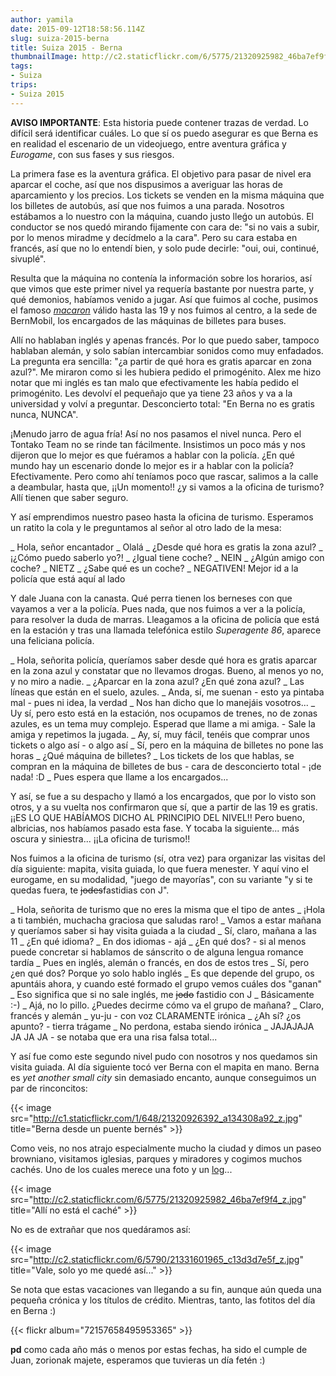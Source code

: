 ```yaml
---
author: yamila
date: 2015-09-12T18:58:56.114Z
slug: suiza-2015-berna
title: Suiza 2015 - Berna
thumbnailImage: http://c2.staticflickr.com/6/5775/21320925982_46ba7ef9f4_z.jpg
tags:
- Suiza
trips:
- Suiza 2015
---
```


<strong>AVISO IMPORTANTE</strong>: Esta historia puede contener trazas de verdad. Lo difícil será identificar cuáles. Lo que sí os puedo asegurar es que Berna es en realidad el escenario de un videojuego, entre aventura gráfica y <em>Eurogame</em>, con sus fases y sus riesgos.

La primera fase es la aventura gráfica. El objetivo para pasar de nivel era aparcar el coche, así que nos dispusimos a averiguar las horas de aparcamiento y los precios. Los tickets se venden en la misma máquina que los billetes de autobús, así que nos fuimos a una parada. Nosotros estábamos a lo nuestro con la máquina, cuando justo lleǵo un autobús. El conductor se nos quedó mirando fijamente con cara de: "si no vais a subir, por lo menos miradme y decídmelo a la cara". Pero su cara estaba en francés, así que no lo entendí bien, y solo pude decirle: "oui, oui, continué, sivuplé".

Resulta que la máquina no contenía la información sobre los horarios, así que vimos que este primer nivel ya requería bastante por nuestra parte, y qué demonios, habíamos venido a jugar. Así que fuimos al coche, pusimos el famoso <a href="https://www.google.ch/search?q=switzerland+macaron&biw=1918&bih=992&source=lnms&tbm=isch&sa=X&ved=0CAYQ_AUoAWoVChMIm_GGy43yxwIVRskUCh0YRQyU#tbm=isch&q=disk+parking" target="_new"><em>macaron</em></a> válido hasta las 19 y nos fuimos al centro, a la sede de BernMobil, los encargados de las máquinas de billetes para buses.

Allí no hablaban inglés y apenas francés. Por lo que puedo saber, tampoco hablaban alemán, y solo sabían intercambiar sonidos como muy enfadados. La pregunta era sencilla: "¿a partir de qué hora es gratis aparcar en zona azul?". Me miraron como si les hubiera pedido el primogénito. Alex me hizo notar que mi inglés es tan malo que efectivamente les había pedido el primogénito. Les devolví el pequeñajo que ya tiene 23 años y va a la universidad y volví a preguntar. Desconcierto total: "En Berna no es gratis nunca, NUNCA".

¡Menudo jarro de agua fría! Así no nos pasamos el nivel nunca. Pero el Tontako Team no se rinde tan fácilmente. Insistimos un poco más y nos dijeron que lo mejor es que fuéramos a hablar con la policía. ¿En qué mundo hay un escenario donde lo mejor es ir a hablar con la policía? Efectivamente. Pero como ahí teníamos poco que rascar, salimos a la calle a deambular, hasta que, ¡¡Un momento!! ¿y si vamos a la oficina de turismo? Allí tienen que saber seguro.

Y así emprendimos nuestro paseo hasta la oficina de turismo. Esperamos un ratito la cola y le preguntamos al señor al otro lado de la mesa:

_ Hola, señor encantador
_ Olalá
_ ¿Desde qué hora es gratis la zona azul?
_ ¡¿Cómo puedo saberlo yo?!
_ ¿Igual tiene coche?
_ NEIN
_ ¿Algún amigo con coche?
_ NIETZ
_ ¿Sabe qué es un coche?
_ NEGATIVEN! Mejor id a la policía que está aquí al lado

Y dale Juana con la canasta. Qué perra tienen los berneses con que vayamos a ver a la policía. Pues nada, que nos fuimos a ver a la policía, para resolver la duda de marras. Lleagamos a la oficina de policía que está en la estación y tras una llamada telefónica estilo <em>Superagente 86</em>, aparece una feliciana policía.

_ Hola, señorita policía, queríamos saber desde qué hora es gratis aparcar en la zona azul y constatar que no llevamos drogas. Bueno, al menos yo no, y no miro a nadie.
_ ¿Aparcar en la zona azul? ¿En qué zona azul?
_ Las líneas que están en el suelo, azules.
_ Anda, sí, me suenan - esto ya pintaba mal - pues ni idea, la verdad
_ Nos han dicho que lo manejáis vosotros...
_ Uy sí, pero esto está en la estación, nos ocupamos de trenes, no de zonas azules, es un tema muy complejo. Esperad que llame a mi amiga. - Sale la amiga y repetimos la jugada.
_ Ay, sí, muy fácil, tenéis que comprar unos tickets o algo así - o algo así
_ Sí, pero en la máquina de billetes no pone las horas
_ ¿Qué máquina de billetes?
_ Los tickets de los que hablas, se compran en la máquina de billetes de bus - cara de desconcierto total - ¡de nada! :D
_ Pues espera que llame a los encargados...

Y así, se fue a su despacho y llamó a los encargados, que por lo visto son otros, y a su vuelta nos confirmaron que sí, que a partir de las 19 es gratis. ¡¡ES LO QUE HABÍAMOS DICHO AL PRINCIPIO DEL NIVEL!! Pero bueno, albricias, nos habíamos pasado esta fase. Y tocaba la siguiente... más oscura y siniestra... ¡¡La oficina de turismo!!

Nos fuimos a la oficina de turismo (sí, otra vez) para organizar las visitas del día siguiente: mapita, visita guiada, lo que fuera menester. Y aquí vino el eurogame, en su modalidad, "juego de mayorías", con su variante "y si te quedas fuera, te <del>jodes</del>fastidias con J".

_ Hola, señorita de turismo que no eres la misma que el tipo de antes
_ ¡Hola a ti también, muchacha graciosa que saludas raro!
_ Vamos a estar mañana y queríamos saber si hay visita guiada a la ciudad
_ Sí, claro, mañana a las 11
_ ¿En qué idioma?
_ En dos idiomas - ajá
_ ¿En qué dos? - si al menos puede concretar si hablamos de sánscrito o de alguna lengua romance tardía
_ Pues en inglés, alemán o francés, en dos de estos tres
_ Sí, pero ¿en qué dos? Porque yo solo hablo inglés
_ Es que depende del grupo, os apuntáis ahora, y cuando esté formado el grupo vemos cuáles dos "ganan"
_ Eso significa que si no sale inglés, me <del>jodo</del> fastidio con J
_ Básicamente :-)
_ Ajá, no lo pillo. ¿Puedes decirme cómo va el grupo de mañana?
_ Claro, francés y alemán
_ yu-ju - con voz CLARAMENTE irónica
_ ¿Ah sí? ¿os apunto? - tierra trágame
_ No perdona, estaba siendo irónica
_ JAJAJAJA JA JA JA - se notaba que era una risa falsa total...

Y así fue como este segundo nivel pudo con nosotros y nos quedamos sin visita guiada. Al día siguiente tocó ver Berna con el mapita en mano. Berna es <em>yet another small city</em> sin demasiado encanto, aunque conseguimos un par de rinconcitos:

{{< image src="http://c1.staticflickr.com/1/648/21320926392_a134308a92_z.jpg" title="Berna desde un puente bernés" >}}

Como veis, no nos atrajo especialmente mucho la ciudad y dimos un paseo browniano, visitamos iglesias, parques y miradores y cogimos muchos cachés. Uno de los cuales merece una foto y un <a href="http://www.geocaching.com/seek/log.aspx?LUID=60404a65-1d2e-4f9e-8596-5ae49e84f8d0" target="_new">log</a>...

{{< image src="http://c2.staticflickr.com/6/5775/21320925982_46ba7ef9f4_z.jpg" title="Allí no está el caché" >}}

No es de extrañar que nos quedáramos así:

{{< image src="http://c2.staticflickr.com/6/5790/21331601965_c13d3d7e5f_z.jpg" title="Vale, solo yo me quedé así..." >}}

Se nota que estas vacaciones van llegando a su fin, aunque aún queda una pequeña crónica y los títulos de crédito. Mientras, tanto, las fotitos del día en Berna :)

{{< flickr album="72157658495953365" >}}

<strong>pd</strong> como cada año más o menos por estas fechas, ha sido el cumple de Juan, zorionak majete, esperamos que tuvieras un día fetén :)
